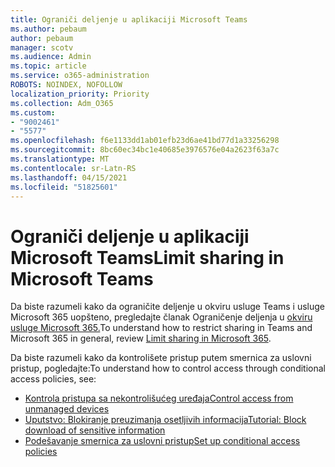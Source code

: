 ```yaml
---
title: Ograniči deljenje u aplikaciji Microsoft Teams
ms.author: pebaum
author: pebaum
manager: scotv
ms.audience: Admin
ms.topic: article
ms.service: o365-administration
ROBOTS: NOINDEX, NOFOLLOW
localization_priority: Priority
ms.collection: Adm_O365
ms.custom:
- "9002461"
- "5577"
ms.openlocfilehash: f6e1133dd1ab01efb23d6ae41bd77d1a33256298
ms.sourcegitcommit: 8bc60ec34bc1e40685e3976576e04a2623f63a7c
ms.translationtype: MT
ms.contentlocale: sr-Latn-RS
ms.lasthandoff: 04/15/2021
ms.locfileid: "51825601"
---
```

# <a name="limit-sharing-in-microsoft-teams"></a><span data-ttu-id="ae356-102">Ograniči deljenje u aplikaciji Microsoft Teams</span><span class="sxs-lookup"><span data-stu-id="ae356-102">Limit sharing in Microsoft Teams</span></span>

<span data-ttu-id="ae356-103">Da biste razumeli kako da ograničite deljenje u okviru usluge Teams i usluge Microsoft 365 uopšteno, pregledajte članak Ograničenje deljenja u [okviru usluge Microsoft 365.](https://docs.microsoft.com/microsoft-365/solutions/microsoft-365-limit-sharing?view=o365-worldwide)</span><span class="sxs-lookup"><span data-stu-id="ae356-103">To understand how to restrict sharing in Teams and Microsoft 365 in general, review [Limit sharing in Microsoft 365](https://docs.microsoft.com/microsoft-365/solutions/microsoft-365-limit-sharing?view=o365-worldwide).</span></span>

<span data-ttu-id="ae356-104">Da biste razumeli kako da kontrolišete pristup putem smernica za uslovni pristup, pogledajte:</span><span class="sxs-lookup"><span data-stu-id="ae356-104">To understand how to control access through conditional access policies, see:</span></span>

- [<span data-ttu-id="ae356-105">Kontrola pristupa sa nekontrolišućeg uređaja</span><span class="sxs-lookup"><span data-stu-id="ae356-105">Control access from unmanaged devices</span></span>](https://docs.microsoft.com/sharepoint/control-access-from-unmanaged-devices)
- [<span data-ttu-id="ae356-106">Uputstvo: Blokiranje preuzimanja osetljivih informacija</span><span class="sxs-lookup"><span data-stu-id="ae356-106">Tutorial: Block download of sensitive information</span></span>](https://docs.microsoft.com/cloud-app-security/use-case-proxy-block-session-aad)
- [<span data-ttu-id="ae356-107">Podešavanje smernica za uslovni pristup</span><span class="sxs-lookup"><span data-stu-id="ae356-107">Set up conditional access policies</span></span>](https://docs.microsoft.com/microsoft-365/business/set-up-conditional-access-policies?view=o365-worldwide)
